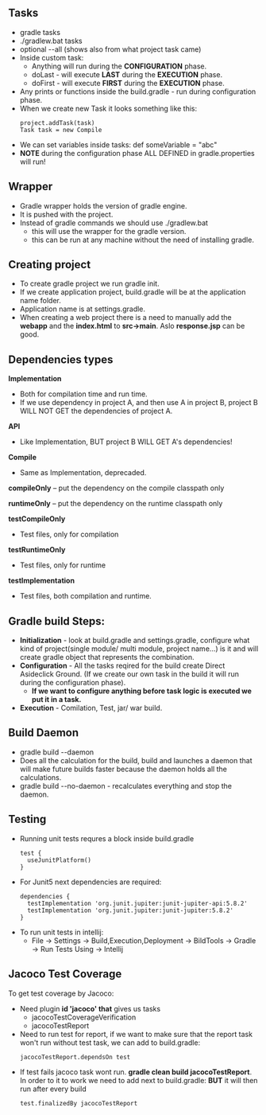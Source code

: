 ## Tasks
- gradle tasks
- ./gradlew.bat tasks
- optional --all (shows also from what project task came)
- Inside custom task:
  - Anything will run during the **CONFIGURATION** phase.
  - doLast - will execute **LAST** during the **EXECUTION** phase.
  - doFirst - will execute **FIRST** during the **EXECUTION** phase.
- Any prints or functions inside the build.gradle - run during configuration phase.
- When we create new Task it looks something like this:
  ```
  project.addTask(task)
  Task task = new Compile
  ```
- We can set variables inside tasks: def someVariable = "abc"
- **NOTE** during the configuration phase ALL DEFINED in gradle.properties will run!


## Wrapper
- Gradle wrapper holds the version of gradle engine.
- It is pushed with the project.
- Instead of gradle commands we should use ./gradlew.bat 
  - this will use the wrapper for the gradle version.
  - this can be run at any machine without the need of installing gradle.

## Creating project
- To create gradle project we run gradle init.
- If we create application project, build.gradle will be at the application name folder.
- Application name is at settings.gradle.
- When creating a web project there is a need to manually add the **webapp** and the **index.html** to **src->main**. Aslo **response.jsp** can be good.

## Dependencies types
**Implementation** 
- Both for compilation time and run time.
- If we use dependency in project A, and then use A in project B, project B WILL NOT GET the dependencies of project A.

**API**
- Like Implementation, BUT project B WILL GET A's dependencies!

**Compile** 
- Same as Implementation, deprecaded.

**compileOnly**
– put the dependency on the compile classpath only

**runtimeOnly**
– put the dependency on the runtime classpath only

**testCompileOnly**
- Test files, only for compilation

**testRuntimeOnly**
- Test files, only for runtime

**testImplementation**
- Test files, both compilation and runtime.

## Gradle build Steps:
- **Initialization** - look at build.gradle and settings.gradle, configure what kind of project(single module/ multi module, project name...) is it and will create gradle object that represents the combination.
- **Configuration** - All the tasks reqired for the build create Direct Asideclick Ground. (If we create our own task in the build it will run during the configuration phase). 
  - **If we want to configure anything before task logic is executed we put it in a task.**
- **Execution** - Comilation, Test, jar/ war build.

## Build Daemon
- gradle build --daemon
- Does all the calculation for the build, build and launches a daemon that will make future builds faster because the daemon holds all the calculations.
- gradle build --no-daemon - recalculates everything and stop the daemon.

## Testing
- Running unit tests requres a block inside build.gradle
  ```
  test {
    useJunitPlatform()
  }
  ```
- For Junit5 next dependencies are required:
  ```
  dependencies {
    testImplementation 'org.junit.jupiter:junit-jupiter-api:5.8.2'
    testImplementation 'org.junit.jupiter:junit-jupiter:5.8.2'
  }
  ```
- To run unit tests in intellij:
  - File -> Settings -> Build,Execution,Deployment -> BildTools -> Gradle -> Run Tests Using -> Intellij  

## Jacoco Test Coverage
To get test coverage by Jacoco:
- Need plugin **id 'jacoco' that** gives us tasks
  - jacocoTestCoverageVerification
  - jacocoTestReport 
- Need to run test for report, if we want to make sure that the report task won't run without test task, we can add to build.gradle:
  ```
  jacocoTestReport.dependsOn test
  ```
- If test fails jacoco task wont run. **gradle clean build jacocoTestReport**. In order to it to work we need to add next to build.gradle: **BUT** it will then run after every build
  ```
  test.finalizedBy jacocoTestReport
  ```
